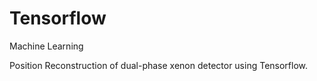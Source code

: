 # Tensorflow
Machine Learning

Position Reconstruction of dual-phase xenon detector using Tensorflow.

